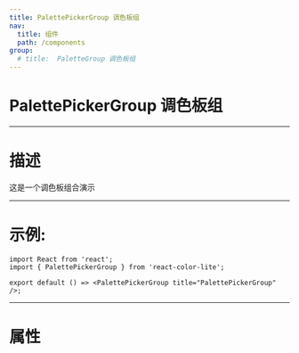 ```yaml
---
title: PalettePickerGroup 调色板组
nav:
  title: 组件
  path: /components
group:
  # title:  PaletteGroup 调色板组
---
```


# PalettePickerGroup 调色板组

---

# 描述

这是一个调色板组合演示

---

# 示例:

```tsx
import React from 'react';
import { PalettePickerGroup } from 'react-color-lite';

export default () => <PalettePickerGroup title="PalettePickerGroup" />;
```

---

# 属性
